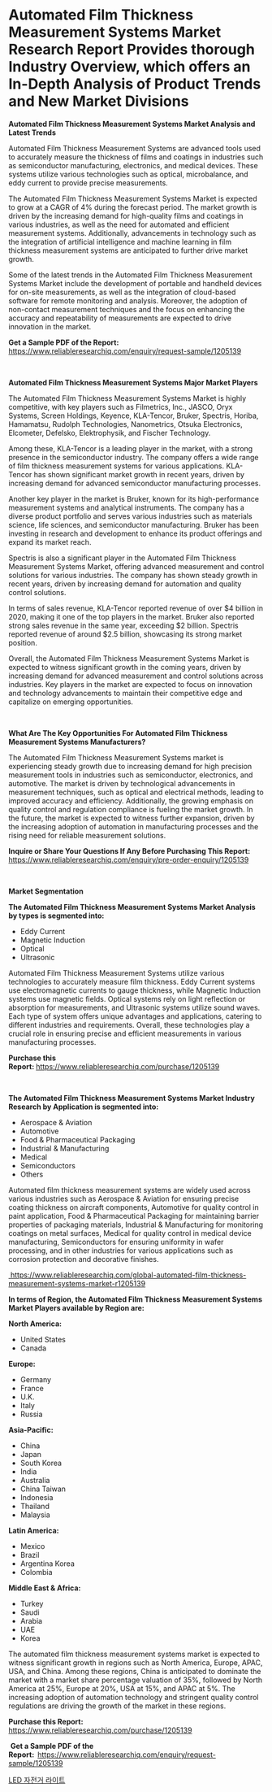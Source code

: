<p><h1>Automated Film Thickness Measurement Systems Market Research Report Provides thorough Industry Overview, which offers an In-Depth Analysis of Product Trends and New Market Divisions</h1></p><p><strong>Automated Film Thickness Measurement Systems Market Analysis and Latest Trends</strong></p>
<p><p>Automated Film Thickness Measurement Systems are advanced tools used to accurately measure the thickness of films and coatings in industries such as semiconductor manufacturing, electronics, and medical devices. These systems utilize various technologies such as optical, microbalance, and eddy current to provide precise measurements.</p><p>The Automated Film Thickness Measurement Systems Market is expected to grow at a CAGR of 4% during the forecast period. The market growth is driven by the increasing demand for high-quality films and coatings in various industries, as well as the need for automated and efficient measurement systems. Additionally, advancements in technology such as the integration of artificial intelligence and machine learning in film thickness measurement systems are anticipated to further drive market growth.</p><p>Some of the latest trends in the Automated Film Thickness Measurement Systems Market include the development of portable and handheld devices for on-site measurements, as well as the integration of cloud-based software for remote monitoring and analysis. Moreover, the adoption of non-contact measurement techniques and the focus on enhancing the accuracy and repeatability of measurements are expected to drive innovation in the market.</p></p>
<p><strong>Get a Sample PDF of the Report:&nbsp;</strong> <a href="https://www.reliableresearchiq.com/enquiry/request-sample/1205139">https://www.reliableresearchiq.com/enquiry/request-sample/1205139</a></p>
<p>&nbsp;</p>
<p><strong>Automated Film Thickness Measurement Systems Major Market Players</strong></p>
<p><p>The Automated Film Thickness Measurement Systems Market is highly competitive, with key players such as Filmetrics, Inc., JASCO, Oryx Systems, Screen Holdings, Keyence, KLA-Tencor, Bruker, Spectris, Horiba, Hamamatsu, Rudolph Technologies, Nanometrics, Otsuka Electronics, Elcometer, Defelsko, Elektrophysik, and Fischer Technology. </p><p>Among these, KLA-Tencor is a leading player in the market, with a strong presence in the semiconductor industry. The company offers a wide range of film thickness measurement systems for various applications. KLA-Tencor has shown significant market growth in recent years, driven by increasing demand for advanced semiconductor manufacturing processes.</p><p>Another key player in the market is Bruker, known for its high-performance measurement systems and analytical instruments. The company has a diverse product portfolio and serves various industries such as materials science, life sciences, and semiconductor manufacturing. Bruker has been investing in research and development to enhance its product offerings and expand its market reach.</p><p>Spectris is also a significant player in the Automated Film Thickness Measurement Systems Market, offering advanced measurement and control solutions for various industries. The company has shown steady growth in recent years, driven by increasing demand for automation and quality control solutions.</p><p>In terms of sales revenue, KLA-Tencor reported revenue of over $4 billion in 2020, making it one of the top players in the market. Bruker also reported strong sales revenue in the same year, exceeding $2 billion. Spectris reported revenue of around $2.5 billion, showcasing its strong market position.</p><p>Overall, the Automated Film Thickness Measurement Systems Market is expected to witness significant growth in the coming years, driven by increasing demand for advanced measurement and control solutions across industries. Key players in the market are expected to focus on innovation and technology advancements to maintain their competitive edge and capitalize on emerging opportunities.</p></p>
<p>&nbsp;</p>
<p><strong>What Are The Key Opportunities For Automated Film Thickness Measurement Systems Manufacturers?</strong></p>
<p><p>The Automated Film Thickness Measurement Systems market is experiencing steady growth due to increasing demand for high precision measurement tools in industries such as semiconductor, electronics, and automotive. The market is driven by technological advancements in measurement techniques, such as optical and electrical methods, leading to improved accuracy and efficiency. Additionally, the growing emphasis on quality control and regulation compliance is fueling the market growth. In the future, the market is expected to witness further expansion, driven by the increasing adoption of automation in manufacturing processes and the rising need for reliable measurement solutions.</p></p>
<p><strong>Inquire or Share Your Questions If Any Before Purchasing This Report:</strong> <a href="https://www.reliableresearchiq.com/enquiry/pre-order-enquiry/1205139">https://www.reliableresearchiq.com/enquiry/pre-order-enquiry/1205139</a></p>
<p>&nbsp;</p>
<p><strong>Market Segmentation</strong></p>
<p><strong>The Automated Film Thickness Measurement Systems Market Analysis by types is segmented into:</strong></p>
<p><ul><li>Eddy Current</li><li>Magnetic Induction</li><li>Optical</li><li>Ultrasonic</li></ul></p>
<p><p>Automated Film Thickness Measurement Systems utilize various technologies to accurately measure film thickness. Eddy Current systems use electromagnetic currents to gauge thickness, while Magnetic Induction systems use magnetic fields. Optical systems rely on light reflection or absorption for measurements, and Ultrasonic systems utilize sound waves. Each type of system offers unique advantages and applications, catering to different industries and requirements. Overall, these technologies play a crucial role in ensuring precise and efficient measurements in various manufacturing processes.</p></p>
<p><strong>Purchase this Report:&nbsp;</strong><a href="https://www.reliableresearchiq.com/purchase/1205139">https://www.reliableresearchiq.com/purchase/1205139</a></p>
<p>&nbsp;</p>
<p><strong>The Automated Film Thickness Measurement Systems Market Industry Research by Application is segmented into:</strong></p>
<p><ul><li>Aerospace & Aviation</li><li>Automotive</li><li>Food & Pharmaceutical Packaging</li><li>Industrial & Manufacturing</li><li>Medical</li><li>Semiconductors</li><li>Others</li></ul></p>
<p><p>Automated film thickness measurement systems are widely used across various industries such as Aerospace & Aviation for ensuring precise coating thickness on aircraft components, Automotive for quality control in paint application, Food & Pharmaceutical Packaging for maintaining barrier properties of packaging materials, Industrial & Manufacturing for monitoring coatings on metal surfaces, Medical for quality control in medical device manufacturing, Semiconductors for ensuring uniformity in wafer processing, and in other industries for various applications such as corrosion protection and decorative finishes.</p></p>
<p><a href="https://www.reliableresearchiq.com/global-automated-film-thickness-measurement-systems-market-r1205139">&nbsp;https://www.reliableresearchiq.com/global-automated-film-thickness-measurement-systems-market-r1205139</a></p>
<p><strong>In terms of Region, the Automated Film Thickness Measurement Systems Market Players available by Region are:</strong></p>
<p>
    <p> <strong> North America: </strong>
        <ul>
            <li>United States</li>
            <li>Canada</li>
        </ul>
        </p> 
    <p> <strong> Europe: </strong>
        <ul>
            <li>Germany</li>
            <li>France</li>
            <li>U.K.</li>
            <li>Italy</li>
            <li>Russia</li>
        </ul>
        </p> 
    <p> <strong> Asia-Pacific: </strong>
        <ul>
            <li>China</li>
            <li>Japan</li>
            <li>South Korea</li>
            <li>India</li>
            <li>Australia</li>
            <li>China Taiwan</li>
            <li>Indonesia</li>
            <li>Thailand</li>
            <li>Malaysia</li>
        </ul>
        </p> 
    <p> <strong> Latin America: </strong>
        <ul>
            <li>Mexico</li>
            <li>Brazil</li>
            <li>Argentina Korea</li>
            <li>Colombia</li>
        </ul>
        </p> 
    <p> <strong> Middle East & Africa: </strong>
        <ul>
            <li>Turkey</li>
            <li>Saudi</li>
            <li>Arabia</li>
            <li>UAE</li>
            <li>Korea</li>
        </ul>
    </p>
    </p>
<p><p>The automated film thickness measurement systems market is expected to witness significant growth in regions such as North America, Europe, APAC, USA, and China. Among these regions, China is anticipated to dominate the market with a market share percentage valuation of 35%, followed by North America at 25%, Europe at 20%, USA at 15%, and APAC at 5%. The increasing adoption of automation technology and stringent quality control regulations are driving the growth of the market in these regions.</p></p>
<p><strong>Purchase this Report: </strong><a href="https://www.reliableresearchiq.com/purchase/1205139">https://www.reliableresearchiq.com/purchase/1205139</a></p>
<p>&nbsp;<strong>Get a Sample PDF of the Report:&nbsp;&nbsp;</strong><a href="https://www.reliableresearchiq.com/enquiry/request-sample/1205139">https://www.reliableresearchiq.com/enquiry/request-sample/1205139</a></p>
<p><strong></strong></p>
<p><p><a href="https://github.com/hxzi07639916/Market-Research-Report-List-3/blob/main/753575871264.md">LED 자전거 라이트</a></p></p>